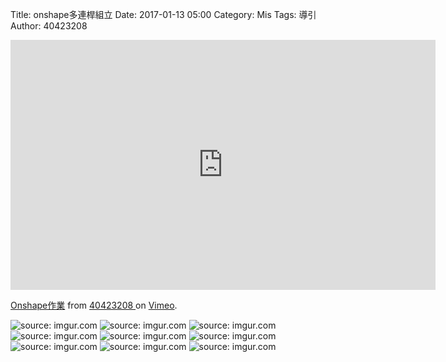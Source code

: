 Title: onshape多連桿組立
Date: 2017-01-13 05:00
Category: Mis
Tags: 導引
Author: 40423208

<iframe src="https://player.vimeo.com/video/199227356" width="680" height="400" frameborder="0" 
webkitallowfullscreen mozallowfullscreen allowfullscreen></iframe>
<p><a href="https://player.vimeo.com/video/199227356">Onshape作業</a> from <a 
href="https://player.vimeo.com/video/199227356">40423208 </a> on <a href="https://vimeo.com">Vimeo</a>.</p>
<img src="Y:\tmp\2016fallcadp_hw\w12\6.png" title="source: imgur.com" /></a>
<img src="Y:\tmp\2016fallcadp_hw\w12\7.png" title="source: imgur.com" /></a>
<img src="Y:\tmp\2016fallcadp_hw\w12\8.png" title="source: imgur.com" /></a>
<img src="Y:\tmp\2016fallcadp_hw\w12\9.png" title="source: imgur.com" /></a>
<img src="Y:\tmp\2016fallcadp_hw\w12\10.png" title="source: imgur.com" /></a>
<img src="Y:\tmp\2016fallcadp_hw\w12\11.png" title="source: imgur.com" /></a>
<img src="Y:\tmp\2016fallcadp_hw\w12\12.png" title="source: imgur.com" /></a>
<img src="Y:\tmp\2016fallcadp_hw\w12\13.png" title="source: imgur.com" /></a>
<img src="Y:\tmp\2016fallcadp_hw\w12\14.png" title="source: imgur.com" /></a>

